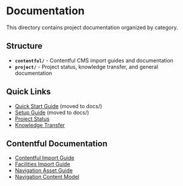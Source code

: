 # Documentation

This directory contains project documentation organized by category.

## Structure

- **`contentful/`** - Contentful CMS import guides and documentation
- **`project/`** - Project status, knowledge transfer, and general documentation

## Quick Links

- [Quick Start Guide](../QUICK_START.md) (moved to docs/)
- [Setup Guide](../SETUP_GUIDE.md) (moved to docs/)
- [Project Status](./project/PROJECT_STATUS.md)
- [Knowledge Transfer](./project/KNOWLEDGE_TRANSFER.md)

## Contentful Documentation

- [Contentful Import Guide](./contentful/CONTENTFUL_IMPORT_GUIDE.md)
- [Facilities Import Guide](./contentful/FACILITIES_IMPORT_GUIDE.md)
- [Navigation Asset Guide](./contentful/NAVIGATION_ASSET_GUIDE.md)
- [Navigation Content Model](./contentful/NAVIGATION_CONTENT_MODEL.md)

